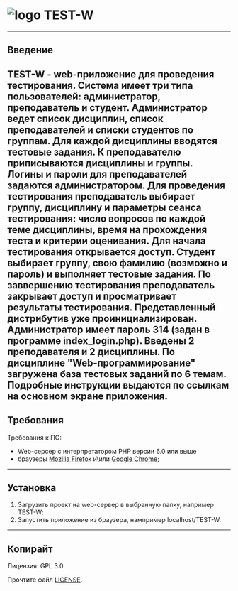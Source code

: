# ![logo](https://i.ibb.co/4g35khV/upload.png) TEST-W
--------------
## Введение
TEST-W - web-приложение для проведения тестирования.
Система имеет три типа пользователей: администратор, преподаватель и студент.
Администратор ведет список дисциплин, список преподавателей и списки студентов по группам. Для каждой дисциплины вводятся тестовые задания. К преподавателю приписываются дисциплины и группы. 
Логины и пароли для преподавателей задаются администратором. Для проведения тестирования преподаватель выбирает группу, дисциплину и параметры сеанса тестирования: число вопросов по каждой теме дисциплины, время на прохождения теста и критерии оценивания. Для начала тестирования открывается доступ.
Студент выбирает группу, свою фамилию (возможно и пароль) и выполняет тестовые задания.
По заввершению тестирования преподаватель закрывает доступ и просматривает результаты тестирования.
Представленный дистрибутив уже проинициализирован. Администратор имеет пароль 314 (задан в программе index_login.php). Введены 2 преподавателя и 2 дисциплины. По дисциплине "Web-программирование" загружена база тестовых заданий по 6 темам.
Подробные инструкции выдаются по ссылкам на основном экране приложения.
--------------
## Требования
Требования к ПО:
* Web-серсер с интерпретатором PHP версии 6.0 или выше
* браузеры [Mozilla Firefox](https://www.mozilla.org) и\или [Google Chrome](https://www.google.com/chrome/);
--------------
## Установка
1. Загрузить проект на web-сервер в выбранную папку, например TEST-W;
2. Запустить приложение из браузера, нампример localhost/TEST-W.
--------------
## Копирайт
Лицензия: GPL 3.0

Прочтите файл [LICENSE](./LICENSE).
